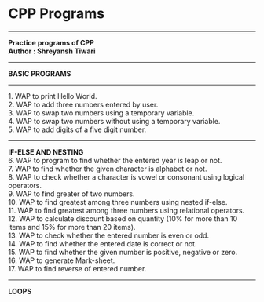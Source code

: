 # CPP Programs
<hr>
<b>Practice programs of CPP</b>
<br>
<b>Author : Shreyansh Tiwari</b>
<hr>
<b>BASIC PROGRAMS</b>
<br>
<hr>
1. WAP to print Hello World.
<br>
2. WAP to add three numbers entered by user.
<br>
3. WAP to swap two numbers using a temporary variable.
<br>
4. WAP to swap two numbers without using a temporary variable.
<br>
5. WAP to add digits of a five digit number.
<br>
<hr>
<b>IF-ELSE AND NESTING</b>
<br>
6. WAP to program to find whether the entered year is leap or not.
<br>
7. WAP to find whether the given  character is alphabet or not.
<br>
8. WAP to check whether a character is vowel or consonant using logical operators.
<br>
9. WAP to find greater of two numbers.
<br>
10. WAP to find greatest among three numbers using nested if-else.
<br>
11. WAP to find greatest among three numbers using relational operators.
<br>
12. WAP to calculate discount based on quantity (10% for more than 10 items and 15% for more than 20 items).
<br>
13. WAP to check whether the entered number is even or odd.
<br>
14. WAP to find whether the entered date is correct or not.
<br>
15. WAP to find whether the given number is positive, negative or zero.
<br>
16. WAP to generate Mark-sheet.
<br>
17. WAP to find reverse of entered number.
<br>
<hr>
<b>LOOPS</b>